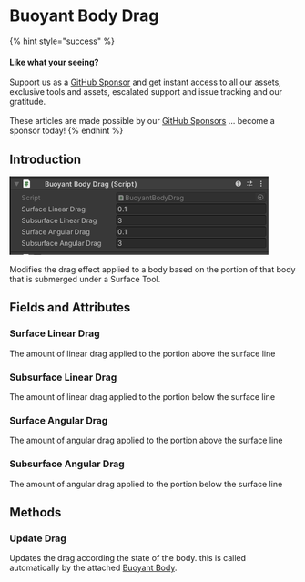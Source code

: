 # Buoyant Body Drag

{% hint style="success" %}
#### Like what your seeing?

Support us as a [GitHub Sponsor](../../../where-to-buy/become-a-sponsor.md) and get instant access to all our assets, exclusive tools and assets, escalated support and issue tracking and our gratitude.\
\
These articles are made possible by our [GitHub Sponsors](../../../where-to-buy/become-a-sponsor.md) ... become a sponsor today!
{% endhint %}

## Introduction

![](<../../../.gitbook/assets/image (177) (1) (1).png>)

Modifies the drag effect applied to a body based on the portion of that body that is submerged under a Surface Tool.

## Fields and Attributes

### Surface Linear Drag

The amount of linear drag applied to the portion above the surface line

### Subsurface Linear Drag

The amount of linear drag applied to the portion below the surface line

### Surface Angular Drag

The amount of angular drag applied to the portion above the surface line

### Subsurface Angular Drag

The amount of angular drag applied to the portion below the surface line

## Methods

### Update Drag

Updates the drag according the state of the body. this is called automatically by the attached [Buoyant Body](buoyant-body.md).
